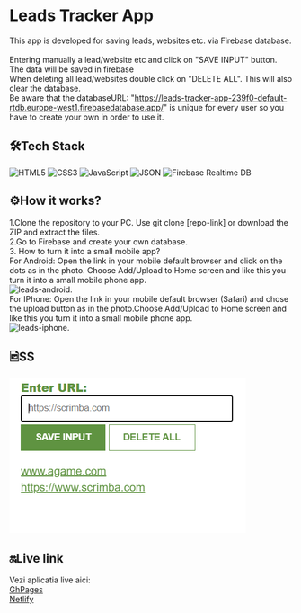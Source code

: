 # Leads Tracker App

This app is developed for saving leads, websites etc. via Firebase database. 
<br/>
<br/>
Entering manually a lead/website etc and click on "SAVE INPUT" button. The data will be saved in firebase<br/>
When deleting all lead/websites double click on "DELETE ALL". This will also clear the database. <br/>
Be aware that the databaseURL: "https://leads-tracker-app-239f0-default-rtdb.europe-west1.firebasedatabase.app/" is unique for every user so you have to create your own in order to use it. <br/>

## 🛠️Tech Stack
![HTML5](https://img.shields.io/badge/-HTML5-E34F26?logo=html5&logoColor=white&style=flat) ![CSS3](https://img.shields.io/badge/-CSS3-1572B6?logo=css3&logoColor=white&style=flat) ![JavaScript](https://img.shields.io/badge/-JavaScript-F7DF1E?logo=javascript&logoColor=black&style=flat) ![JSON](https://img.shields.io/badge/-JSON-000000?logo=json&logoColor=white&style=flat) ![Firebase Realtime DB](https://img.shields.io/badge/-Realtime%20DB-FFCA28?logo=firebase&logoColor=black&style=flat)

## ⚙️How it works?

1.Clone the repository to your PC. Use git clone [repo-link] or download the ZIP and extract the files.<br/>
2.Go to Firebase and create your own database.<br/>
3. How to turn it into a small mobile app?<br/>
For Android: Open the link in your mobile default browser and click on the dots as in the photo. Choose Add/Upload to Home screen and like this you turn it into a small mobile phone app.<br/>
![leads-android](https://github.com/user-attachments/assets/b69f947e-c925-4c30-8e53-f334fb51da9e). <br/>
For IPhone: Open the link in your mobile default browser (Safari) and chose the upload button as in the photo.Choose Add/Upload to Home screen and like this you turn it into a small mobile phone app. <br/>
![leads-iphone](https://github.com/user-attachments/assets/cb4d7858-a74d-43ba-a009-5a00291a7bf9). <br/>

## 🖻SS

![SS with the app](leads-tracker-ss.png)

## 🔛Live link

Vezi aplicatia live aici:<br/>
[GhPages](https://isabelamihai.github.io/Leads-tracker-app/) <br/>
[Netlify](https://chrome-extension-a.netlify.app/)
